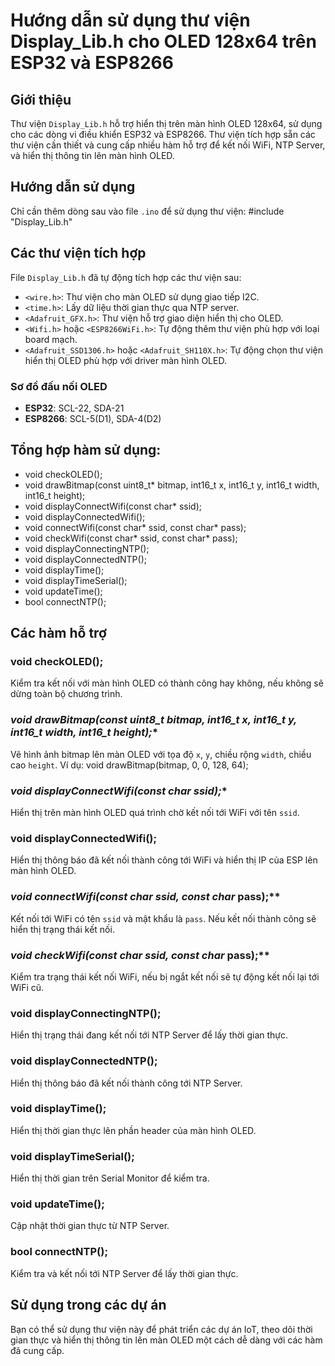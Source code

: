 # Hướng dẫn sử dụng thư viện Display_Lib.h cho OLED 128x64 trên ESP32 và ESP8266

## Giới thiệu
Thư viện `Display_Lib.h` hỗ trợ hiển thị trên màn hình OLED 128x64, sử dụng cho các dòng vi điều khiển ESP32 và ESP8266. Thư viện tích hợp sẵn các thư viện cần thiết và cung cấp nhiều hàm hỗ trợ để kết nối WiFi, NTP Server, và hiển thị thông tin lên màn hình OLED.

## Hướng dẫn sử dụng
Chỉ cần thêm dòng sau vào file `.ino` để sử dụng thư viện:
#include "Display_Lib.h"

## Các thư viện tích hợp
File `Display_Lib.h` đã tự động tích hợp các thư viện sau:
- `<wire.h>`: Thư viện cho màn OLED sử dụng giao tiếp I2C.
- `<time.h>`: Lấy dữ liệu thời gian thực qua NTP server.
- `<Adafruit_GFX.h>`: Thư viện hỗ trợ giao diện hiển thị cho OLED.
- `<Wifi.h>` hoặc `<ESP8266WiFi.h>`: Tự động thêm thư viện phù hợp với loại board mạch.
- `<Adafruit_SSD1306.h>` hoặc `<Adafruit_SH110X.h>`: Tự động chọn thư viện hiển thị OLED phù hợp với driver màn hình OLED.

### Sơ đồ đấu nối OLED
- **ESP32**: SCL-22, SDA-21
- **ESP8266**: SCL-5(D1), SDA-4(D2)

## Tổng hợp hàm sử dụng:
- void checkOLED();
- void drawBitmap(const uint8_t* bitmap, int16_t x, int16_t y, int16_t width, int16_t height);
- void displayConnectWifi(const char* ssid);
- void displayConnectedWifi();
- void connectWifi(const char* ssid, const char* pass);
- void checkWifi(const char* ssid, const char* pass);
- void displayConnectingNTP();
- void displayConnectedNTP();
- void displayTime();
- void displayTimeSerial();
- void updateTime();
- bool connectNTP();

## Các hàm hỗ trợ
### **void checkOLED();**
Kiểm tra kết nối với màn hình OLED có thành công hay không, nếu không sẽ dừng toàn bộ chương trình.

### **void drawBitmap(const uint8_t* bitmap, int16_t x, int16_t y, int16_t width, int16_t height);**
Vẽ hình ảnh bitmap lên màn OLED với tọa độ `x`, `y`, chiều rộng `width`, chiều cao `height`.
Ví dụ: void drawBitmap(bitmap, 0, 0, 128, 64);

### **void displayConnectWifi(const char* ssid);**
Hiển thị trên màn hình OLED quá trình chờ kết nối tới WiFi với tên `ssid`.

### **void displayConnectedWifi();**
Hiển thị thông báo đã kết nối thành công tới WiFi và hiển thị IP của ESP lên màn hình OLED.

### **void connectWifi(const char* ssid, const char* pass);**
Kết nối tới WiFi có tên `ssid` và mật khẩu là `pass`. Nếu kết nối thành công sẽ hiển thị trạng thái kết nối.

### **void checkWifi(const char* ssid, const char* pass);**
Kiểm tra trạng thái kết nối WiFi, nếu bị ngắt kết nối sẽ tự động kết nối lại tới WiFi cũ.

### **void displayConnectingNTP();**
Hiển thị trạng thái đang kết nối tới NTP Server để lấy thời gian thực.

### **void displayConnectedNTP();**
Hiển thị thông báo đã kết nối thành công tới NTP Server.

### **void displayTime();**
Hiển thị thời gian thực lên phần header của màn hình OLED.

### **void displayTimeSerial();**
Hiển thị thời gian trên Serial Monitor để kiểm tra.

### **void updateTime();**
Cập nhật thời gian thực từ NTP Server.

### **bool connectNTP();**
Kiểm tra và kết nối tới NTP Server để lấy thời gian thực.

## Sử dụng trong các dự án
Bạn có thể sử dụng thư viện này để phát triển các dự án IoT, theo dõi thời gian thực và hiển thị thông tin lên màn OLED một cách dễ dàng với các hàm đã cung cấp.
